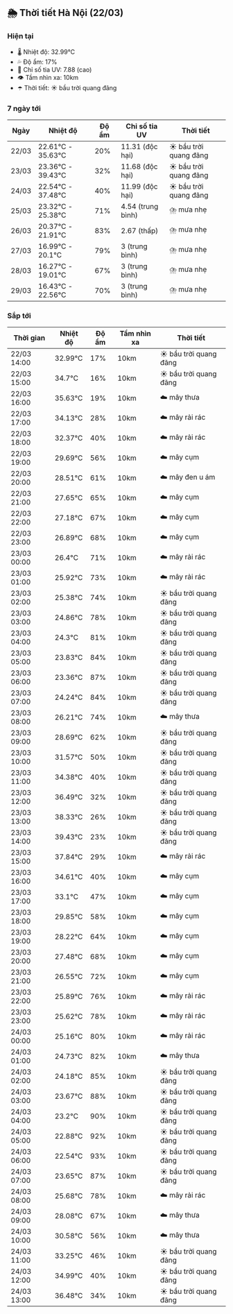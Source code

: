 ## 🌦️ Thời tiết Hà Nội (22/03)

### Hiện tại

- 🌡️ Nhiệt độ: 32.99℃
- 💦 Độ ẩm: 17%
- 🌟 Chỉ số tia UV: 7.88 (cao)
- 👁️ Tầm nhìn xa: 10km
- ☂️ Thời tiết: ☀️ bầu trời quang đãng

### 7 ngày tới

| Ngày | Nhiệt độ | Độ ẩm | Chỉ số tia UV | Thời tiết |
| --- | --- | --- | --- | --- |
| 22/03 | 22.61℃ - 35.63℃ | 20% | 11.31 (độc hại) | ☀️ bầu trời quang đãng |
| 23/03 | 23.36℃ - 39.43℃ | 32% | 11.68 (độc hại) | ☀️ bầu trời quang đãng |
| 24/03 | 22.54℃ - 37.48℃ | 40% | 11.99 (độc hại) | ☀️ bầu trời quang đãng |
| 25/03 | 23.32℃ - 25.38℃ | 71% | 4.54 (trung bình) | ⛈️ mưa nhẹ |
| 26/03 | 20.37℃ - 21.91℃ | 83% | 2.67 (thấp) | ⛈️ mưa nhẹ |
| 27/03 | 16.99℃ - 20.1℃ | 79% | 3 (trung bình) | ⛈️ mưa nhẹ |
| 28/03 | 16.27℃ - 19.01℃ | 67% | 3 (trung bình) | ⛈️ mưa nhẹ |
| 29/03 | 16.43℃ - 22.56℃ | 70% | 3 (trung bình) | ⛈️ mưa nhẹ |

### Sắp tới

| Thời gian | Nhiệt độ | Độ ẩm | Tầm nhìn xa | Thời tiết |
| --- | --- | --- | --- | --- |
| 22/03 14:00 | 32.99℃ | 17% | 10km | ☀️ bầu trời quang đãng |
| 22/03 15:00 | 34.7℃ | 16% | 10km | ☀️ bầu trời quang đãng |
| 22/03 16:00 | 35.63℃ | 19% | 10km | ☁️ mây thưa |
| 22/03 17:00 | 34.13℃ | 28% | 10km | ☁️ mây rải rác |
| 22/03 18:00 | 32.37℃ | 40% | 10km | ☁️ mây rải rác |
| 22/03 19:00 | 29.69℃ | 56% | 10km | ☁️ mây cụm |
| 22/03 20:00 | 28.51℃ | 61% | 10km | ☁️ mây đen u ám |
| 22/03 21:00 | 27.65℃ | 65% | 10km | ☁️ mây cụm |
| 22/03 22:00 | 27.18℃ | 67% | 10km | ☁️ mây cụm |
| 22/03 23:00 | 26.89℃ | 68% | 10km | ☁️ mây cụm |
| 23/03 00:00 | 26.4℃ | 71% | 10km | ☁️ mây rải rác |
| 23/03 01:00 | 25.92℃ | 73% | 10km | ☁️ mây rải rác |
| 23/03 02:00 | 25.38℃ | 74% | 10km | ☀️ bầu trời quang đãng |
| 23/03 03:00 | 24.86℃ | 78% | 10km | ☀️ bầu trời quang đãng |
| 23/03 04:00 | 24.3℃ | 81% | 10km | ☀️ bầu trời quang đãng |
| 23/03 05:00 | 23.83℃ | 84% | 10km | ☀️ bầu trời quang đãng |
| 23/03 06:00 | 23.36℃ | 87% | 10km | ☀️ bầu trời quang đãng |
| 23/03 07:00 | 24.24℃ | 84% | 10km | ☀️ bầu trời quang đãng |
| 23/03 08:00 | 26.21℃ | 74% | 10km | ☁️ mây thưa |
| 23/03 09:00 | 28.69℃ | 62% | 10km | ☀️ bầu trời quang đãng |
| 23/03 10:00 | 31.57℃ | 50% | 10km | ☀️ bầu trời quang đãng |
| 23/03 11:00 | 34.38℃ | 40% | 10km | ☀️ bầu trời quang đãng |
| 23/03 12:00 | 36.49℃ | 32% | 10km | ☀️ bầu trời quang đãng |
| 23/03 13:00 | 38.33℃ | 26% | 10km | ☀️ bầu trời quang đãng |
| 23/03 14:00 | 39.43℃ | 23% | 10km | ☀️ bầu trời quang đãng |
| 23/03 15:00 | 37.84℃ | 29% | 10km | ☁️ mây rải rác |
| 23/03 16:00 | 34.61℃ | 40% | 10km | ☁️ mây cụm |
| 23/03 17:00 | 33.1℃ | 47% | 10km | ☁️ mây cụm |
| 23/03 18:00 | 29.85℃ | 58% | 10km | ☁️ mây cụm |
| 23/03 19:00 | 28.22℃ | 64% | 10km | ☁️ mây cụm |
| 23/03 20:00 | 27.48℃ | 68% | 10km | ☁️ mây cụm |
| 23/03 21:00 | 26.55℃ | 72% | 10km | ☁️ mây cụm |
| 23/03 22:00 | 25.89℃ | 76% | 10km | ☁️ mây rải rác |
| 23/03 23:00 | 25.62℃ | 78% | 10km | ☁️ mây rải rác |
| 24/03 00:00 | 25.16℃ | 80% | 10km | ☁️ mây rải rác |
| 24/03 01:00 | 24.73℃ | 82% | 10km | ☁️ mây thưa |
| 24/03 02:00 | 24.18℃ | 85% | 10km | ☀️ bầu trời quang đãng |
| 24/03 03:00 | 23.67℃ | 88% | 10km | ☀️ bầu trời quang đãng |
| 24/03 04:00 | 23.2℃ | 90% | 10km | ☀️ bầu trời quang đãng |
| 24/03 05:00 | 22.88℃ | 92% | 10km | ☀️ bầu trời quang đãng |
| 24/03 06:00 | 22.54℃ | 93% | 10km | ☀️ bầu trời quang đãng |
| 24/03 07:00 | 23.65℃ | 87% | 10km | ☀️ bầu trời quang đãng |
| 24/03 08:00 | 25.68℃ | 78% | 10km | ☁️ mây rải rác |
| 24/03 09:00 | 28.08℃ | 67% | 10km | ☁️ mây thưa |
| 24/03 10:00 | 30.58℃ | 56% | 10km | ☁️ mây thưa |
| 24/03 11:00 | 33.25℃ | 46% | 10km | ☀️ bầu trời quang đãng |
| 24/03 12:00 | 34.99℃ | 40% | 10km | ☀️ bầu trời quang đãng |
| 24/03 13:00 | 36.48℃ | 34% | 10km | ☀️ bầu trời quang đãng |
